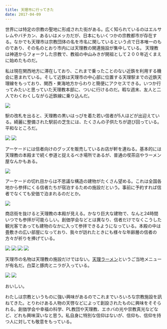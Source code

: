 ```yaml
---
title: 天理市に行ってきた
date: 2017-04-09
---
```


世界には特定の宗教の聖地に形成された街がある。広く知られているのはエルサレムやバチカン、あるいはメッカだが、日本にもいくつかの宗教都市が存在する。なかでも天理市は宗教団体の名を市名に関しているという点で日本唯一のものであり、その名のとおり市内には天理教の関連施設が集中している。
天理教は神道からフォークした宗教で、教祖の中山みきが開祖として２００年近くまえに始めたものだ。

私は現在関西地方に滞在しており、これまで乗ったことのない近鉄を利用する機会に恵まれている。そして近鉄は天理市の中心部に位置する天理駅までの近鉄天理線をもっており、関西・東海地方からわりと簡便にアクセスできる。いつか行ってみたいと思っていた天理教本部に、ついに行けるのだ。暇な週末、友人と二人でわくわくしながら近鉄線に乗り込んだ。

![](https://photos.xar.sh/39571411781_26f8f230bf_h.jpg)

駅の改札を出ると、天理教の黒いはっぴを着た若い信者が5人ほどが出迎えている。綺麗に整備された駅前の芝生には、たくさんの子供たちが遊び回っている。平和なところだ。

![](https://photos.xar.sh/39571411801_cab85e1930_h.jpg)
![](https://photos.xar.sh/39571411991_13b6e78640_h.jpg)

アーケードには信者向けのグッズを販売しているお店が軒を連ねる。基本的には天理教の本殿まで続く参道と捉えるべき場所であるが、普通の喫茶店やラーメン屋なんかもある。

![](https://photos.xar.sh/39571412271_e1f646c2b6_h.jpg)

アーケードの切れ目からは不思議な構造の建物がたくさん望める。これは全国各地から参拝にくる信者たちが宿泊するための施設だという。事前に予約すれば信者でなくても安価で泊まれるのだとか。

![](https://photos.xar.sh/39541844452_a7c0bd1c92_h.jpg)

商店街を抜けると天理教の本殿が見える。かなり巨大な建物で、なんと24時間いつでも参拝が可能らしい。創価学会などとは異なり、信者だけでなくこうした観光客であっても建物のなかに入って参拝できるようになっている。本殿の中は畳敷きの広い部屋になっており、我々が訪れたときにも様々な年齢層の信者の方々が祈りを捧げている。

![](https://photos.xar.sh/39571412771_b0fce89eee_h.jpg)
![](https://photos.xar.sh/39571412981_e2e0149176_h.jpg)
![](https://photos.xar.sh/39571412571_c428eb0c44_h.jpg)
![](https://photos.xar.sh/39571412301_307aabbcfd_h.jpg)

天理市の名物は天理教の施設だけではない。[天理ラーメン](https://ja.wikipedia.org/wiki/%E5%A4%A9%E7%90%86%E3%83%A9%E3%83%BC%E3%83%A1%E3%83%B3)というご当地メニューが有名だ。白菜と豚肉とニラが入っている。

![](https://photos.xar.sh/39571413171_c23dfd8d79_h.jpg)
![](https://photos.xar.sh/39571411361_d98c885101_h.jpg)

おいしい。

わたしは宗教というものに強い興味があるのでこれまでいろいろな宗教施設を訊ねてきた。とりわけある人物の天啓などによって創設されたものに興味をそそられる。創価学会や幸福の科学、PL教団や天理教、エホバの光や崇教真光などなど、どれも興味深いなと思う。私自身に特別な信仰はないが、信仰も、信仰を持つ人に対しても敬意をもっている。

